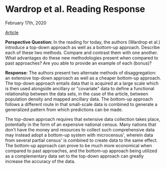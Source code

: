 # Wardrop et al. Reading Response

February 17th, 2020

[Article](https://www.pnas.org/content/pnas/115/14/3529.full.pdf)

**Perspective Question:** In the reading for today, the authors \(Wardrop et al.\) introduce a top-down approach as well as a bottom-up approach. Describe each of these two methods. Compare and contrast them with one another. What advantages do these new methodologies present when compared to past approaches? Are you able to provide an example of each \(bonus\)?

**Response:** The authors present two alternate methods of disaggregation: an extensive top-down approach as well as a cheaper bottom-up approach. The top-down approach entails data that is acquired at a large scale which is then used alongside ancillary or "covariate" data to define a functional relationship between the data sets, in the case of the article, between population density and mapped ancillary data. The bottom-up approach follows a different route in that small-scale data is combined to generate a generalized pattern from which predictions can be made. 

The top-down approach requires that extensive data collection takes place, potentially in the form of an expensive national census. Many nations that don't have the money and resources to collect such comprehensive data may instead adopt a bottom-up system with microcensus', wherein data from several partial census' is combined to create data to the same effect. The bottom-up approach can prove to be much more economical when compared to past approaches, and the bottom-up approach being utilized as a complementary data set to the top-down approach can greatly increase the accuracy of the data. 



